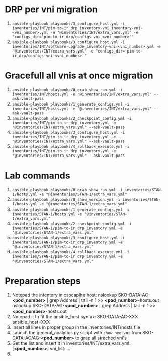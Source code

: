 # DRP per vni migration
1. `ansible-playbook playbooks/3_configure_host.yml -i inventories/INT/pim-to-ir_drp_inventory-vni_inventory-vni-<vni_number>.yml -e "@inventories/INT/extra_vars.yml" -e "configs_dir='pim-to-ir_drp/configs-vni-<vni_number>'"`
1. `ansible-playbook playbooks/3_configure_host.yml -i inventories/INT/software-upgrade_inventory-vni-<vni_number>.yml -e "@inventories/INT/extra_vars.yml" -e "configs_dir='pim-to-ir_drp/configs-vni-<vni_number>'"`

# Gracefull all vnis at once migration
1. `ansible-playbook playbooks/0_grab_show_run.yml -i inventories/INT/hosts.yml -e "@inventories/INT/extra_vars.yml" --ask-vault-pass`
1. `ansible-playbook playbooks/1_generate_configs.yml -i inventories/INT/hosts.yml -e "@inventories/INT/extra_vars.yml" --ask-vault-pass`
1. `ansible-playbook playbooks/2_checkpoint_config.yml -i inventories/INT/pim-to-ir_drp_inventory.yml -e "@inventories/INT/extra_vars.yml" --ask-vault-pass`
1. `ansible-playbook playbooks/3_configure_host.yml -i inventories/INT/pim-to-ir_drp_inventory.yml -e "@inventories/INT/extra_vars.yml" --ask-vault-pass`
1. `ansible-playbook playbooks/4_rollback_execute.yml -i inventories/INT/pim-to-ir_drp_inventory.yml -e "@inventories/INT/extra_vars.yml" --ask-vault-pass`

# Lab commands
1. `ansible-playbook playbooks/0_grab_show_run.yml -i inventories/STAN-1/hosts.yml -e "@inventories/STAN-1/extra_vars.yml"`
1. `ansible-playbook playbooks/0_show_version.yml -i inventories/STAN-1/hosts.yml -e "@inventories/STAN-1/extra_vars.yml"`
1. `ansible-playbook playbooks/1_generate_configs.yml -i inventories/STAN-1/hosts.yml -e "@inventories/STAN-1/extra_vars.yml"`
1. `ansible-playbook playbooks/2_checkpoint_config.yml -i inventories/STAN-1/pim-to-ir_drp_inventory.yml -e "@inventories/STAN-1/extra_vars.yml"`
1. `ansible-playbook playbooks/3_configure_host.yml -i inventories/STAN-1/pim-to-ir_drp_inventory.yml -e "@inventories/STAN-1/extra_vars.yml"`
1. `ansible-playbook playbooks/4_rollback_execute.yml -i inventories/STAN-1/pim-to-ir_drp_inventory.yml -e "@inventories/STAN-1/extra_vars.yml"`

# Preparation steps 
1. Notepad the intentory in cspcaplha host:
nslookup SKO-DATA-AC-**<pod_number>** | grep Address | tail -n 1 >> **<pod_number>**-hosts.out
nslookup SKO-DATA-AG-**<pod_number>** | grep Address | tail -n 1 >> **<pod_number>**-hosts.out
1. Notepad it to fit the ansible_host syntax:
SKO-DATA-AC-XXX ansible_host=XXX
1. Insert all lines in proper group in the inventories/INT/hosts file
1. Launch the general_analytics.py script with `show nve vni` from SKO-DATA-AC/AG-**<pod_number>** to grap all streched vni's
1. Get the list and insert it in inventories/INT/extra_vars.yml:
[**<pod_number>**]
vni_list:
...
1. 


